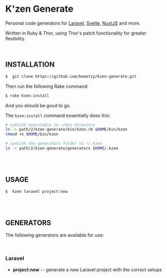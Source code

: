 # K'zen Generate

Personal code generators for [Laravel](https://laravel.com), [Svelte](https://svelte.dev), [NuxtJS](https://nuxtjs.org) and more.

Written in Ruby &amp; Thor, using Thor's patch functionality for greater flexibility.

<br>

## INSTALLATION

```bash
$  git clone https://github.com/kematzy/kzen-generate.git
```

Then run the following Rake command:

```bash
$ rake kzen:install
```

And you should be good to go.

The `kzen:install` command essentially does this:

```bash
# symlink executable to ~/bin directory
ln -s path/2/kzen-generate/bin/kzen.rb $HOME/bin/kzen
chmod +x $HOME/bin/kzen

# symlink the generators folder to ~/.kzen
ln -s path/2/kzen-generate/generators $HOME/.kzen
```

<br>
<br>


## USAGE


```bash
$  kzen laravel project:new
```


<br>
<br>

## GENERATORS

The following generators are available for use:

<br>

### Laravel

  - **project:new**  -- generate a new Laravel project with the correct setups




